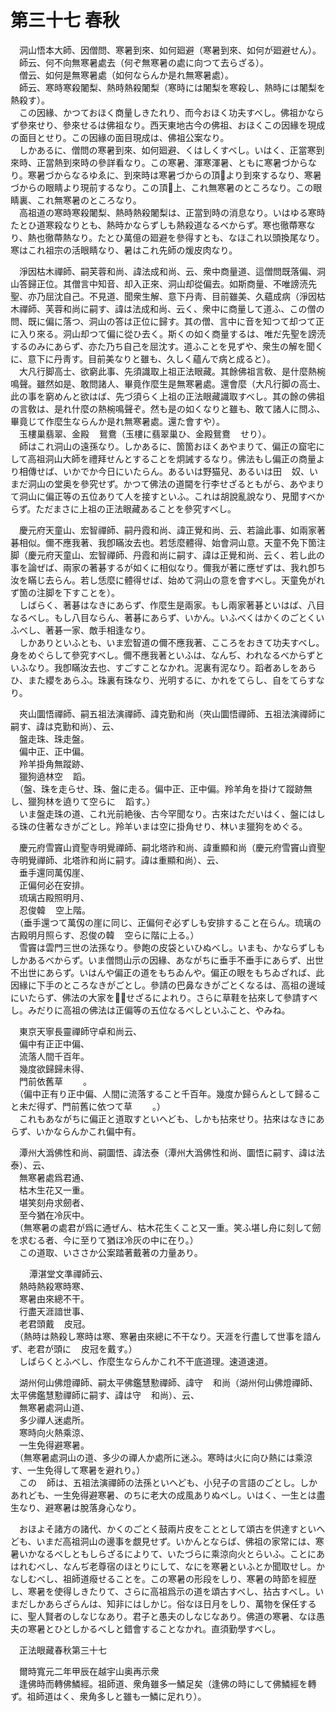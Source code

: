 # 第三十七 春秋
　洞山悟本大師、因僧問、寒暑到來、如何廻避（寒暑到來、如何が廻避せん）。  
　師云、何不向無寒暑處去（何ぞ無寒暑の處に向つて去らざる）。  
　僧云、如何是無寒暑處（如何ならんか是れ無寒暑處）。  
　師云、寒時寒殺闍梨、熱時熱殺闍梨（寒時には闍梨を寒殺し、熱時には闍梨を熱殺す）。  
　この因緣、かつておほく商量しきたれり、而今おほく功夫すべし。佛祖かならず參來せり、參來せるは佛祖なり。西天東地古今の佛祖、おほくこの因緣を現成の面目とせり。この因緣の面目現成は、佛祖公案なり。  
　しかあるに、僧問の寒暑到來、如何廻避、くはしくすべし。いはく、正當寒到來時、正當熱到來時の參詳看なり。この寒暑、渾寒渾暑、ともに寒暑づからなり。寒暑づからなるゆゑに、到來時は寒暑づからの頂𩕳より到來するなり、寒暑づからの眼睛より現前するなり。この頂𩕳上、これ無寒暑のところなり。この眼睛裏、これ無寒暑のところなり。  
　高祖道の寒時寒殺闍梨、熱時熱殺闍梨は、正當到時の消息なり。いはゆる寒時たとひ道寒殺なりとも、熱時かならずしも熱殺道なるべからず。寒也徹蔕寒なり、熱也徹蔕熱なり。たとひ萬億の廻避を參得すとも、なほこれ以頭換尾なり。寒はこれ祖宗の活眼睛なり、暑はこれ先師の煖皮肉なり。  
  
　淨因枯木禪師、嗣芙蓉和尚、諱法成和尚、云、衆中商量道、這僧問既落偏、洞山答歸正位。其僧言中知音、却入正來、洞山却從偏去。如斯商量、不唯謗涜先聖、亦乃屈沈自己。不見道、聞衆生解、意下丹靑、目前雖美、久蘊成病（淨因枯木禪師、芙蓉和尚に嗣す、諱は法成和尚、云く、衆中に商量して道ふ、この僧の問、既に偏に落つ、洞山の答は正位に歸す。其の僧、言中に音を知つて却つて正に入り來る。洞山却つて偏に從ひ去く。斯くの如く商量するは、唯だ先聖を謗涜するのみにあらず、亦た乃ち自己を屈沈す。道ふことを見ずや、衆生の解を聞くに、意下に丹靑す。目前美なりと雖も、久しく蘊んで病と成ると）。  
　大凡行脚高士、欲窮此事、先須識取上祖正法眼藏。其餘佛祖言敎、是什麼熱椀鳴聲。雖然如是、敢問諸人、畢竟作麼生是無寒暑處。還會麼（大凡行脚の高士、此の事を窮めんと欲はば、先づ須らく上祖の正法眼藏識取すべし。其の餘の佛祖の言敎は、是れ什麼の熱椀鳴聲ぞ。然も是の如くなりと雖も、敢て諸人に問ふ、畢竟じて作麼生ならんか是れ無寒暑處。還た會すや）。  
　玉樓巢翡翠、金殿<img width="16" height="16" src="_cUzF_NA.png" border="0">鴛鴦（玉樓に翡翠巢ひ、金殿鴛鴦<img width="16" height="16" src="_cUzF_NA.png" border="0">せり）。  
　師はこれ洞山の遠孫なり。しかあるに、箇箇おほくあやまりて、偏正の窟宅にして高祖洞山大師を禮拜せんとすることを炯誡するなり。佛法もし偏正の商量より相傳せば、いかでか今日にいたらん。あるいは野猫兒、あるいは田<img width="16" height="16" src="_ceInpGv.png" border="0">奴、いまだ洞山の堂奥を參究せず。かつて佛法の道閫を行李せざるともがら、あやまりて洞山に偏正等の五位ありて人を接すといふ。これは胡說亂說なり、見聞すべからず。ただまさに上祖の正法眼藏あることを參究すべし。  
  
　慶元府天童山、宏智禪師、嗣丹霞和尚、諱正覺和尚、云、若論此事、如兩家著碁相似。儞不應我著、我卽瞞汝去也。若恁麼體得、始會洞山意。天童不免下箇注脚（慶元府天童山、宏智禪師、丹霞和尚に嗣す、諱は正覺和尚、云く、若し此の事を論ぜば、兩家の著碁するが如くに相似なり。儞我が著に應ぜずは、我れ卽ち汝を瞞じ去らん。若し恁麼に體得せば、始めて洞山の意を會すべし。天童免がれず箇の注脚を下すことを）。  
　しばらく、著碁はなきにあらず、作麼生是兩家。もし兩家著碁といはば、八目なるべし。もし八目ならん、著碁にあらず、いかん。いふべくはかくのごとくいふべし、著碁一家、敵手相逢なり。  
　しかありといふとも、いま宏智道の儞不應我著、こころをおきて功夫すべし。身をめぐらして參究すべし。儞不應我著といふは、なんぢ、われなるべからずといふなり。我卽瞞汝去也、すごすことなかれ。泥裏有泥なり。蹈者あしをあらひ、また纓をあらふ。珠裏有珠なり、光明するに、かれをてらし、自をてらすなり。  
  
　夾山圜悟禪師、嗣五祖法演禪師、諱克勤和尚（夾山圜悟禪師、五祖法演禪師に嗣す、諱は克勤和尚）、云、  
　盤走珠、珠走盤。  
　偏中正、正中偏。  
　羚羊掛角無蹤跡、  
　獵狗遶林空<img width="16" height="16" src="_cay0FKG.png" border="0">蹈。  
　（盤、珠を走らせ、珠、盤に走る。偏中正、正中偏。羚羊角を掛けて蹤跡無し、獵狗林を遶りて空らに<img width="16" height="16" src="_cay0FKG.png" border="0">蹈す。）  
　いま盤走珠の道、これ光前絶後、古今罕聞なり。古來はただいはく、盤にはしる珠の住著なきがごとし。羚羊いまは空に掛角せり、林いま獵狗をめぐる。  
  
　慶元府雪竇山資聖寺明覺禪師、嗣北塔祚和尚、諱重顯和尚（慶元府雪竇山資聖寺明覺禪師、北塔祚和尚に嗣す。諱は重顯和尚）、云、  
　垂手還同萬仭崖、  
　正偏何必在安排。  
　琉璃古殿照明月、  
　忍俊韓<img width="16" height="16" src="_cxGIqph.png" border="0">空上階。  
　（垂手還つて萬仭の崖に同じ、正偏何ぞ必ずしも安排すること在らん。琉璃の古殿明月照らす、忍俊の韓<img width="16" height="16" src="_cxGIqph.png" border="0">空らに階に上る。）  
　雪竇は雲門三世の法孫なり。參飽󠄁の皮袋といひぬべし。いまも、かならずしもしかあるべからず。いま僧問山示の因緣、あながちに垂手不垂手にあらず、出世不出世にあらず。いはんや偏正の道をもちゐんや。偏正の眼をもちゐざれば、此因緣に下手のところなきがごとし。參請の巴鼻なきがごとくなるは、高祖の邊域にいたらず、佛法の大家を𩕳見せざるによれり。さらに草鞋を拈來して參請すべし。みだりに高祖の佛法は正偏等の五位なるべしといふこと、やみね。  
  
　東京天寧長靈禪師守卓和尚云、  
　偏中有正正中偏、  
　流落人間千百年。  
　幾度欲歸歸未得、  
　門前依舊草<img width="16" height="16" src="_cEEK4m0.png" border="0"><img width="16" height="16" src="_cEEK4m0.png" border="0">。  
　（偏中正有り正中偏、人間に流落すること千百年。幾度か歸らんとして歸ること未だ得ず、門前舊に依つて草<img width="16" height="16" src="_cEEK4m0.png" border="0"><img width="16" height="16" src="_cEEK4m0.png" border="0">。）  
　これもあながちに偏正と道取すといへども、しかも拈來せり。拈來はなきにあらず、いかならんかこれ偏中有。  
  
　潭州大潙佛性和尚、嗣圜悟、諱法泰（潭州大潙佛性和尚、圜悟に嗣す、諱は法泰）、云、  
　無寒暑處爲君通、  
　枯木生花又一重。  
　堪笑刻舟求劒者、  
　至今猶在冷灰中。  
　（無寒暑の處君が爲に通ぜん、枯木花生くこと又一重。笑ふ堪し舟に刻して劒を求むる者、今に至りて猶ほ冷灰の中に在り。）  
　この道取、いささか公案踏著戴著の力量あり。  
  
　<img width="16" height="16" src="_cPa0OHq.png" border="0">潭湛堂文準禪師云、  
　熱時熱殺寒時寒、  
　寒暑由來總不干。  
　行盡天涯諳世事、  
　老君頭戴<img width="16" height="16" src="_c5nWgZ2.png" border="0">皮冠。  
　（熱時は熱殺し寒時は寒、寒暑由來總に不干なり。天涯を行盡して世事を諳んず、老君が頭に<img width="16" height="16" src="_c5nWgZ2.png" border="0">皮冠を戴す。）  
　しばらくとふべし、作麼生ならんかこれ不干底道理。速道速道。  
  
　湖州何山佛燈禪師、嗣太平佛鑑慧懃禪師、諱守<img width="16" height="16" src="_cun-0sw.png" border="0">和尚（湖州何山佛燈禪師、太平佛鑑慧懃禪師に嗣す、諱は守<img width="16" height="16" src="_cun-0sw.png" border="0">和尚）、云、  
　無寒暑處洞山道、  
　多少禪人迷處所。  
　寒時向火熱乘涼、  
　一生免得避寒暑。  
　（無寒暑處洞山の道、多少の禪人か處所に迷ふ。寒時は火に向ひ熱には乘涼す、一生免得して寒暑を避れり。）  
　この<img width="16" height="16" src="_cun-0sw.png" border="0">師は、五祖法演禪師の法孫といへども、小兒子の言語のごとし。しかあれども、一生免得避寒暑、のちに老大の成風ありぬべし。いはく、一生とは盡生なり、避寒暑は脫落身心なり。  
  
　おほよそ諸方の諸代、かくのごとく鼓兩片皮をこととして頌古を供達すといへども、いまだ高祖洞山の邊事を覷見せず。いかんとならば、佛祖の家常には、寒暑いかなるべしともしらざるによりて、いたづらに乘涼向火とらいふ。ことにあはれむべし、なんぢ老尊宿のほとりにして、なにを寒暑といふとか聞取せし。かなしむべし、祖師道癈せることを。この寒暑の形段をしり、寒暑の時節を經歴し、寒暑を使得しきたりて、さらに高祖爲示の道を頌古すべし、拈古すべし。いまだしかあらざらんは、知非にはしかじ。俗なほ日月をしり、萬物を保任するに、聖人賢者のしなじなあり。君子と愚夫のしなじなあり。佛道の寒暑、なほ愚夫の寒暑とひとしかるべしと錯會することなかれ。直須勤學すべし。  
  
　正法眼藏春秋第三十七  
  
　爾時寬元二年甲辰在越宇山奥再示衆  
　逢佛時而轉佛鱗經。祖師道、衆角雖多一鱗足矣（逢佛の時にして佛鱗經を轉ず。祖師道はく、衆角多しと雖も一鱗に足れり）。